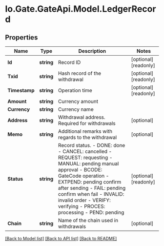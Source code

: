 
# Io.Gate.GateApi.Model.LedgerRecord

## Properties

Name | Type | Description | Notes
------------ | ------------- | ------------- | -------------
**Id** | **string** | Record ID | [optional] [readonly] 
**Txid** | **string** | Hash record of the withdrawal | [optional] [readonly] 
**Timestamp** | **string** | Operation time | [optional] [readonly] 
**Amount** | **string** | Currency amount | 
**Currency** | **string** | Currency name | 
**Address** | **string** | Withdrawal address. Required for withdrawals | [optional] 
**Memo** | **string** | Additional remarks with regards to the withdrawal | [optional] 
**Status** | **string** | Record status.  - DONE: done - CANCEL: cancelled - REQUEST: requesting - MANUAL: pending manual approval - BCODE: GateCode operation - EXTPEND: pending confirm after sending - FAIL: pending confirm when fail - INVALID: invalid order - VERIFY: verifying - PROCES: processing - PEND: pending | [optional] [readonly] 
**Chain** | **string** | Name of the chain used in withdrawals | [optional] 

[[Back to Model list]](../README.md#documentation-for-models)
[[Back to API list]](../README.md#documentation-for-api-endpoints)
[[Back to README]](../README.md)
